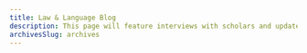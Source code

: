 ```yaml
---
title: Law & Language Blog 
description: This page will feature interviews with scholars and updates on recent developments in case law, scholarship or relevant events. If you would like to submit a post, email lawandlanguageuwo@gmail.com with your proposal!
archivesSlug: archives
---
```

